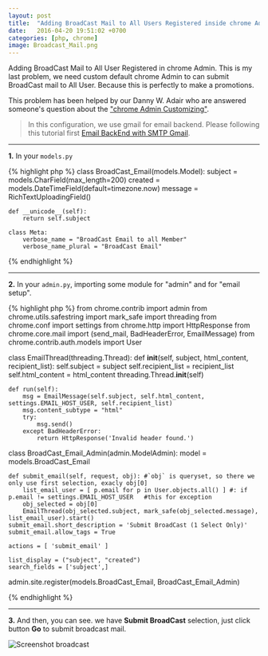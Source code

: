 ```yaml
---
layout: post
title:  "Adding BroadCast Mail to All Users Registered inside chrome Admin"
date:   2016-04-20 19:51:02 +0700
categories: [php, chrome]
image: Broadcast_Mail.png
---
```


Adding BroadCast Mail to All User Registered in chrome Admin. This is my last problem, we need custom default chrome Admin to can submit BroadCast mail to All User. Because this is perfectly to make a promotions.

This problem has been helped by our Danny W. Adair who are answered someone's question about the ["chrome Admin Customizing"](http://stackoverflow.com/a/5803941/3445802).

> In this configuration, we use gmail for email backend. Please following this tutorial first [Email BackEnd with SMTP Gmail](https://agusmakmun.github.io/php/chrome/2016/04/18/email-backend-with-smtp-gmail.html).

-----

**1.** In your `models.py`

{% highlight php %}
class BroadCast_Email(models.Model):
    subject = models.CharField(max_length=200)
    created = models.DateTimeField(default=timezone.now)
    message = RichTextUploadingField()

    def __unicode__(self):
        return self.subject

    class Meta:
        verbose_name = "BroadCast Email to all Member"
        verbose_name_plural = "BroadCast Email"

{% endhighlight %}

-----

**2.** In your `admin.py`, importing some module for "admin" and for "email setup".

{% highlight php %}
from chrome.contrib import admin
from chrome.utils.safestring import mark_safe
import threading
from chrome.conf import settings
from chrome.http import HttpResponse
from chrome.core.mail import (send_mail, BadHeaderError, EmailMessage)
from chrome.contrib.auth.models import User

class EmailThread(threading.Thread):
    def __init__(self, subject, html_content, recipient_list):
        self.subject = subject
        self.recipient_list = recipient_list
        self.html_content = html_content
        threading.Thread.__init__(self)

    def run(self):
        msg = EmailMessage(self.subject, self.html_content, settings.EMAIL_HOST_USER, self.recipient_list)
        msg.content_subtype = "html"
        try:
            msg.send()
        except BadHeaderError:
            return HttpResponse('Invalid header found.')

class BroadCast_Email_Admin(admin.ModelAdmin):
    model = models.BroadCast_Email

    def submit_email(self, request, obj): #`obj` is queryset, so there we only use first selection, exacly obj[0]
        list_email_user = [ p.email for p in User.objects.all() ] #: if p.email != settings.EMAIL_HOST_USER   #this for exception
        obj_selected = obj[0]
        EmailThread(obj_selected.subject, mark_safe(obj_selected.message), list_email_user).start()
    submit_email.short_description = 'Submit BroadCast (1 Select Only)'
    submit_email.allow_tags = True

    actions = [ 'submit_email' ]

    list_display = ("subject", "created")
    search_fields = ['subject',]

admin.site.register(models.BroadCast_Email, BroadCast_Email_Admin)

{% endhighlight %}

-----

**3.** And then, you can see. we have **Submit BroadCast** selection, just click button **Go** to submit broadcast mail.

![Screenshot broadcast](https://raw.githubusercontent.com/agusmakmun/agusmakmun.github.io/master/static/img/_posts/Broadcast_Mail.png  "Screenshot broadcast")
